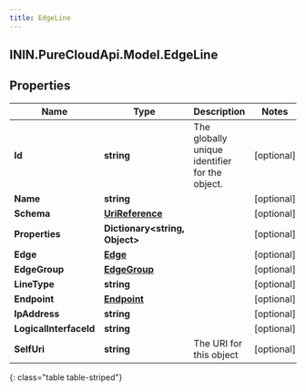 ```yaml
---
title: EdgeLine
---
```

## ININ.PureCloudApi.Model.EdgeLine

## Properties

|Name | Type | Description | Notes|
|------------ | ------------- | ------------- | -------------|
| **Id** | **string** | The globally unique identifier for the object. | [optional] |
| **Name** | **string** |  | [optional] |
| **Schema** | [**UriReference**](UriReference.html) |  | [optional] |
| **Properties** | **Dictionary&lt;string, Object&gt;** |  | [optional] |
| **Edge** | [**Edge**](Edge.html) |  | [optional] |
| **EdgeGroup** | [**EdgeGroup**](EdgeGroup.html) |  | [optional] |
| **LineType** | **string** |  | [optional] |
| **Endpoint** | [**Endpoint**](Endpoint.html) |  | [optional] |
| **IpAddress** | **string** |  | [optional] |
| **LogicalInterfaceId** | **string** |  | [optional] |
| **SelfUri** | **string** | The URI for this object | [optional] |
{: class="table table-striped"}


